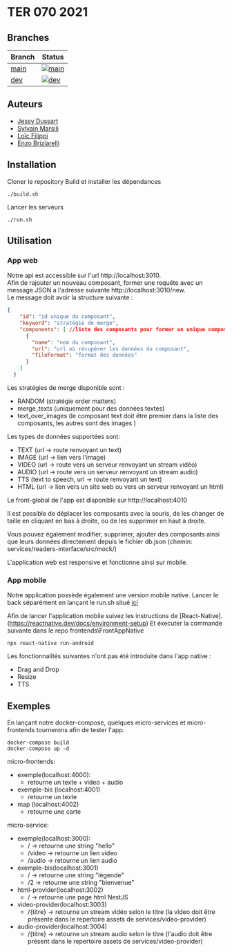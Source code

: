 # TER 070 2021


## Branches

| Branch | Status |
| ------ | ------ |
| [main](https://github.com/pns-si5-al-course/al-drone-21-22-e/tree/main) | [![main]()]() |
| [dev](https://github.com/pns-si5-al-course/al-drone-21-22-e/tree/develop) | [![dev]()]() |

## Auteurs

- [Jessy Dussart](https://github.com/Misaux)
- [Sylvain Marsili](https://github.com/SylvainMarsili)
- [Loïc Filippi](https://github.com/luclys)
- [Enzo Briziarelli](https://github.com/enbriziare)

## Installation
Cloner le repository
Build et installer les dépendances
````shell
./build.sh
````
Lancer les serveurs
````shell
./run.sh
````

## Utilisation
### App web
Notre api est accessible sur l'url http://localhost:3010. </br>
Afin de rajouter un nouveau composant, former une requête avec un message JSON a l'adresse suivante http://localhost:3010/new. </br>
Le message doit avoir la structure suivante : 
````json
{
    "id": "id unique du composant",
    "keyword": "stratégie de merge",
    "components": [ //liste des composants pour former un unique composant
      {
        "name": "nom du composant",
        "url": "url où récupérer les données du composant",
        "fileFormat": "format des données"
      }
    ]
  }
````
Les stratégies de merge disponible sont :
* RANDOM (stratégie order matters)
* merge_texts (uniquement pour des données textes)
* text_over_images (le composant text doit être premier dans la liste des composants, les autres sont des images )

Les types de données supportées sont:
* TEXT (url -> route renvoyant un text)
* IMAGE (url -> lien vers l'image)
* VIDEO (url -> route vers un serveur renvoyant un stream vidéo)
* AUDIO (url -> route vers un serveur renvoyant un stream audio)
* TTS (text to speech, url -> route renvoyant un text)
* HTML (url -> lien vers un site web ou vers un serveur renvoyant un html)

Le front-global de l'app est disponible sur http://localhost:4010

Il est possible de déplacer les composants avec la souris, de les changer de taille en cliquant en bas à droite, ou de les supprimer en haut à droite.

Vous pouvez également modifier, supprimer, ajouter des composants ainsi que leurs données directement depuis le fichier db.json (chemin: services/readers-interface/src/mock/)

L'application web est responsive et fonctionne ainsi sur mobile. 

### App mobile

Notre application possède également une version mobile native.
Lancer le back séparément en lançant le run.sh situé [ici](services\readers-interface)


Afin de lancer l'application mobile suivez les instructions de [React-Native].(https://reactnative.dev/docs/environment-setup)
Et éxecuter la commande suivante dans le repo frontends\FrontAppNative
````shell
npx react-native run-android
````
Les fonctionnalités suivantes n'ont pas été introduite dans l'app native :
*	Drag and Drop
*	Resize
*   TTS

## Exemples

En lançant notre docker-compose, quelques micro-services et micro-frontends tournerons afin de tester l'app.

````shell
docker-compose build
docker-compose up -d
`````
micro-frontends:
* exemple(localhost:4000):
  * retourne un texte + video + audio
* exemple-bis (localhost:4001)
  * retourne un texte
* map (localhost:4002)
  * retourne une carte

micro-service:
* exemple(localhost:3000):
  * / -> retourne une string "hello"
  * /video -> retourne un lien video
  * /audio -> retourne un lien audio
* exemple-bis(localhost:3001)
  * / -> retourne une string "légende"
  * /2 -> retourne une string "bienvenue"
* html-provider(localhost:3002)
  * / -> retourne une page html NestJS
* video-provider(localhost:3003)
  * /{titre} -> retourne un stream vidéo selon le titre (la video doit être présente dans le repertoire assets de services/video-provider)
* audio-provider(localhost:3004)
  * /{titre} -> retourne un stream audio selon le titre (l'audio doit être présent dans le repertoire assets de services/video-provider)


